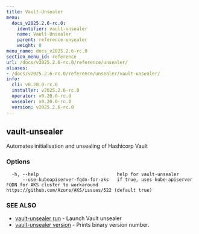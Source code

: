 ```yaml
---
title: Vault-Unsealer
menu:
  docs_v2025.2.6-rc.0:
    identifier: vault-unsealer
    name: Vault-Unsealer
    parent: reference-unsealer
    weight: 0
menu_name: docs_v2025.2.6-rc.0
section_menu_id: reference
url: /docs/v2025.2.6-rc.0/reference/unsealer/
aliases:
- /docs/v2025.2.6-rc.0/reference/unsealer/vault-unsealer/
info:
  cli: v0.20.0-rc.0
  installer: v2025.2.6-rc.0
  operator: v0.20.0-rc.0
  unsealer: v0.20.0-rc.0
  version: v2025.2.6-rc.0
---
```


## vault-unsealer

Automates initialisation and unsealing of Hashicorp Vault

### Options

```
  -h, --help                             help for vault-unsealer
      --use-kubeapiserver-fqdn-for-aks   if true, uses kube-apiserver FQDN for AKS cluster to workaround https://github.com/Azure/AKS/issues/522 (default true)
```

### SEE ALSO

* [vault-unsealer run](/docs/v2025.2.6-rc.0/reference/unsealer/vault-unsealer_run)	 - Launch Vault unsealer
* [vault-unsealer version](/docs/v2025.2.6-rc.0/reference/unsealer/vault-unsealer_version)	 - Prints binary version number.

